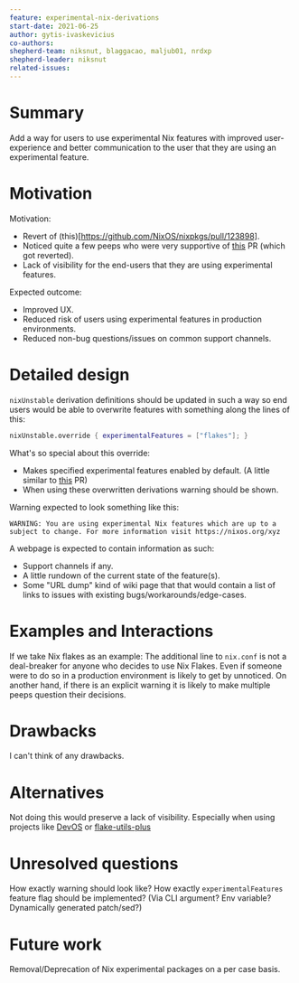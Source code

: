 ```yaml
---
feature: experimental-nix-derivations
start-date: 2021-06-25
author: gytis-ivaskevicius
co-authors:
shepherd-team: niksnut, blaggacao, maljub01, nrdxp
shepherd-leader: niksnut
related-issues:
---
```


# Summary
[summary]: #summary

Add a way for users to use experimental Nix features with improved user-experience
and better communication to the user that they are using an experimental feature.

# Motivation
[motivation]: #motivation

Motivation:
- Revert of (this)[https://github.com/NixOS/nixpkgs/pull/123898].
- Noticed quite a few peeps who were very supportive of [this](https://github.com/NixOS/nixpkgs/pull/120141) PR (which got reverted).
- Lack of visibility for the end-users that they are using experimental features.

Expected outcome:
- Improved UX.
- Reduced risk of users using experimental features in production environments.
- Reduced non-bug questions/issues on common support channels.

# Detailed design
[design]: #detailed-design

`nixUnstable` derivation definitions should be updated in such a way so end users would be able to overwrite features with something along the lines of this:
```nix
nixUnstable.override { experimentalFeatures = ["flakes"]; }
```

What's so special about this override:
- Makes specified experimental features enabled by default. (A little similar to [this](https://github.com/NixOS/nixpkgs/pull/120141) PR)
- When using these overwritten derivations warning should be shown.


Warning expected to look something like this:
```
WARNING: You are using experimental Nix features which are up to a subject to change. For more information visit https://nixos.org/xyz
```

A webpage is expected to contain information as such:
- Support channels if any.
- A little rundown of the current state of the feature(s).
- Some "URL dump" kind of wiki page that that would contain a list of links to issues with existing bugs/workarounds/edge-cases.

# Examples and Interactions
[examples-and-interactions]: #examples-and-interactions

If we take Nix flakes as an example:
The additional line to `nix.conf` is not a deal-breaker for anyone who decides to
use Nix Flakes. Even if someone were to do so in a production environment is
likely to get by unnoticed. On another hand, if there is an explicit warning it is
likely to make multiple peeps question their decisions.

# Drawbacks
[drawbacks]: #drawbacks

I can't think of any drawbacks.

# Alternatives
[alternatives]: #alternatives

Not doing this would preserve a lack of visibility. Especially when using projects like [DevOS](https://github.com/divnix/devos) or [flake-utils-plus](https://github.com/gytis-ivaskevicius/flake-utils-plus/)

# Unresolved questions
[unresolved]: #unresolved-questions

How exactly warning should look like?
How exactly `experimentalFeatures` feature flag should be implemented? (Via CLI argument? Env variable? Dynamically generated patch/sed?)

# Future work
[future]: #future-work

Removal/Deprecation of Nix experimental packages on a per case basis.
